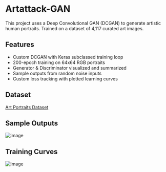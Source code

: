 # Artattack-GAN 

This project uses a Deep Convolutional GAN (DCGAN) to generate artistic human portraits. Trained on a dataset of 4,117 curated art images.

## Features
- Custom DCGAN with Keras subclassed training loop
- 200-epoch training on 64x64 RGB portraits
- Generator & Discriminator visualized and summarized
- Sample outputs from random noise inputs
- Custom loss tracking with plotted learning curves

## Dataset
[Art Portraits Dataset](https://www.kaggle.com/datasets/karnikakapoor/art-portraits)

## Sample Outputs
![image](https://github.com/user-attachments/assets/f4168628-d3f8-424d-be85-32d2fb7837f9)


## Training Curves
![image](https://github.com/user-attachments/assets/861dd8b3-1817-4e69-aadc-0cf2ade27925)

